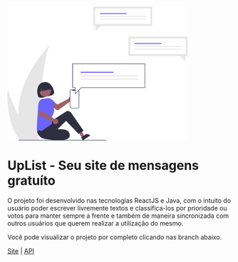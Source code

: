 <html>

<img align="center" height="300" weight="203000" src="assets/logo.svg"/>

# UpList - Seu site de mensagens gratuíto
O projeto foi desenvolvido nas tecnologias ReactJS e Java, com o intuito do usuário poder escrever livremente textos e classifica-los por prioridade ou votos para manter sempre a frente e também de maneira sincronizada com outros usuários que querem realizar a utilização do mesmo.

Você pode visualizar o projeto por completo clicando nas branch abaixo.

[Site](https://github.com/TheMartinfer22/Projeto-UpList/tree/website)
|
[API](https://github.com/TheMartinfer22/Projeto-UpList/tree/api)

</html
